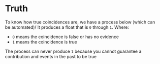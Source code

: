 
# Truth

To know how true coincidences are, we have a process below (which can be automated)/ It produces a float that is `0` through `1`.  Where:

 - `0` means the coincidence is false or has no evidence
 - `1` means the coincidence is true

The process can never produce `1` because you cannot guarantee a contribution and events in the past to be true

